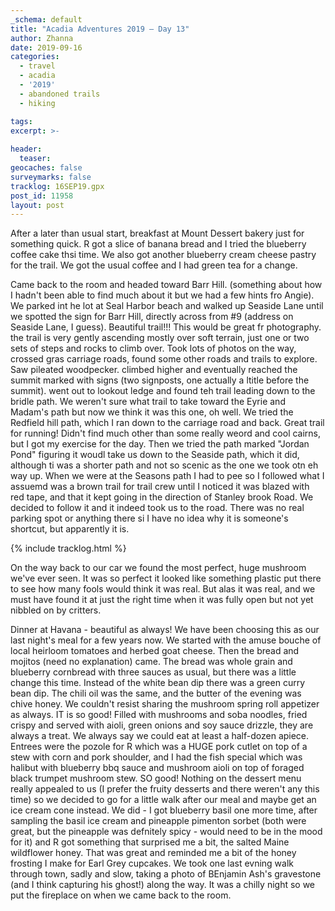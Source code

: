 ```yaml
---
_schema: default
title: "Acadia Adventures 2019 – Day 13"
author: Zhanna
date: 2019-09-16
categories: 
  - travel
  - acadia
  - '2019'
  - abandoned trails
  - hiking

tags:
excerpt: >-
  
header:
  teaser:
geocaches: false
surveymarks: false
tracklog: 16SEP19.gpx
post_id: 11958
layout: post  
---
```


After a later than usual start, breakfast at Mount Dessert bakery just for something quick. R got a slice of banana bread and I tried the blueberry coffee cake thsi time. We also got another blueberry cream cheese pastry for the trail. We got the usual coffee and I had green tea for a change.

Came back to the room and headed toward Barr Hill. (something about how I hadn't been able to find much about it but we had a few hints fro Angie). We parked int he lot at Seal Harbor beach and walked up Seaside Lane until we spotted the sign for Barr Hill, directly across from #9 (address on Seaside Lane, I guess). Beautiful trail!!!  This would be great fr photography. the trail is very gently ascending mostly over soft terrain, just one or two sets of steps and rocks to climb over. Took lots of photos on the way, crossed gras carriage roads, found some other roads and trails to explore. Saw pileated woodpecker. climbed higher and eventually reached the summit marked with signs (two signposts, one actually a ltitle before the summit). went out to lookout ledge and found teh trail leading down to the bridle path. We weren't sure what trail to take toward the Eyrie and Madam's path but now we think it was this one, oh well. We tried the Redfield hill path, which I ran down to the carriage road and back. Great trail for running! Didn't find much other than some really weord and cool cairns, but I got my exercise for the day. Then we tried the path marked "Jordan Pond" figuring it woudl take us down to the Seaside path, which it did, although ti was a shorter path and not so scenic as the one we took otn eh way up. When we were at the Seasons path I had to pee so I followed what I assuemd was a brown trail for trail crew until I noticed it was blazed with red tape, and that it kept going in the direction of Stanley brook Road. We decided to follow it and it indeed took us to the road. There was no real parking spot or anything there si I have no idea why it is someone's shortcut, but apparently it is.

{% include tracklog.html %}

On the way back to our car we found the most perfect, huge mushroom we've ever seen. It was so perfect it looked like something plastic put there to see how many fools would think it was real. But alas it was real, and we must have found it at just the right time when it was fully open but not yet nibbled on by critters.

Dinner at Havana - beautiful as always! We have been choosing this as our last night's meal for a few years now. We started with the amuse bouche of local heirloom tomatoes and herbed goat cheese. Then the bread and mojitos (need no explanation) came. The bread was whole grain and blueberry cornbread with three sauces as usual, but there was a little change this time. Instead of the white bean dip there was a green curry bean dip. The chili oil was the same, and the butter of the evening was chive honey. We couldn't resist sharing the mushroom spring roll appetizer as always. IT is so good! Filled with mushrooms and soba noodles, fried crispy and served with aioli, green onions and soy sauce drizzle, they are always a treat. We always say we could eat at least a half-dozen apiece. Entrees were the pozole for R which was a HUGE pork cutlet on top of a stew with corn and pork shoulder, and I had the fish special which was halibut with blueberry bbq sauce and mushroom aioli on top of foraged black trumpet mushroom stew. SO good! Nothing on the dessert menu really appealed to us (I prefer the fruity desserts and there weren't any this time) so we decided to go for a little walk after our meal and maybe get an ice cream cone instead. We did - I got blueberry basil one more time, after sampling the basil ice cream and pineapple pimenton sorbet (both were great, but the pineapple was defnitely spicy - would need to be in the mood for it) and R got something that surprised me a bit, the salted Maine wildflower honey. That was great and reminded me a bit of the honey frosting I make for Earl Grey cupcakes. We took one last evning walk through town, sadly and slow, taking a photo of BEnjamin Ash's gravestone (and I think capturing his ghost!) along the way. It was a chilly night so we put the fireplace on when we came back to the room.